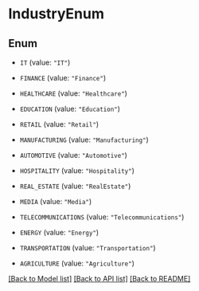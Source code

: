 # IndustryEnum

## Enum


* `IT` (value: `"IT"`)

* `FINANCE` (value: `"Finance"`)

* `HEALTHCARE` (value: `"Healthcare"`)

* `EDUCATION` (value: `"Education"`)

* `RETAIL` (value: `"Retail"`)

* `MANUFACTURING` (value: `"Manufacturing"`)

* `AUTOMOTIVE` (value: `"Automotive"`)

* `HOSPITALITY` (value: `"Hospitality"`)

* `REAL_ESTATE` (value: `"RealEstate"`)

* `MEDIA` (value: `"Media"`)

* `TELECOMMUNICATIONS` (value: `"Telecommunications"`)

* `ENERGY` (value: `"Energy"`)

* `TRANSPORTATION` (value: `"Transportation"`)

* `AGRICULTURE` (value: `"Agriculture"`)


[[Back to Model list]](../README.md#documentation-for-models) [[Back to API list]](../README.md#documentation-for-api-endpoints) [[Back to README]](../README.md)


